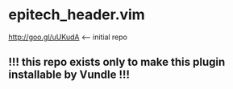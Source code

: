 epitech_header.vim
==================

http://goo.gl/uUKudA <-- initial repo

## !!! this repo exists only to make this plugin installable by Vundle !!!
